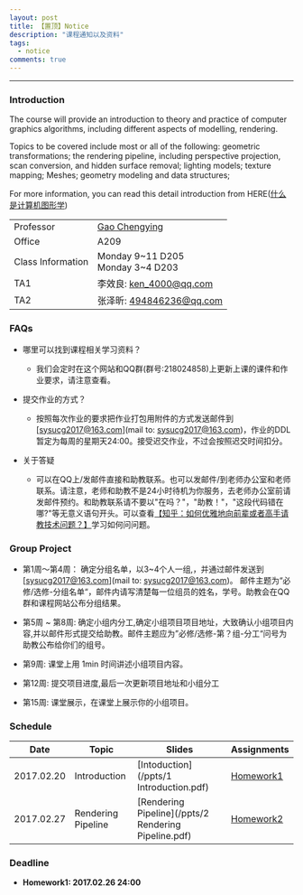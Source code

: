 ```yaml
---
layout: post
title: 【置顶】Notice
description: "课程通知以及资料"
tags:
  - notice
comments: true
---
```


_ _ _

### Introduction

The course will provide an introduction to theory and practice of computer graphics algorithms, including different aspects of modelling, rendering.

Topics to be covered include most or all of the following: geometric transformations; the rendering pipeline, including perspective projection, scan conversion, and hidden surface removal; lighting models; texture mapping; Meshes; geometry modeling and data structures;

For more information, you can read this detail introduction from HERE([什么是计算机图形学](http://staff.ustc.edu.cn/~lgliu/Resources/CG/What_is_CG.htm))

|  | |
|---------|-------------|
|Professor|[Gao Chengying](http://ss.sysu.edu.cn/~gcy/)|
|Office|A209|
|Class Information|Monday 9~11 D205  <br>  Monday 3~4 D203 |
|TA1|李效良: ken_4000@qq.com|
|TA2|张泽昕: 494846236@qq.com|

### FAQs
- 哪里可以找到课程相关学习资料？
	- 我们会定时在这个网站和QQ群(群号:218024858)上更新上课的课件和作业要求，请注意查看。

- 提交作业的方式？
	- 按照每次作业的要求把作业打包用附件的方式发送邮件到[sysucg2017@163.com](mail to: sysucg2017@163.com)，作业的DDL暂定为每周的星期天24:00。接受迟交作业，不过会按照迟交时间扣分。

- 关于答疑
	- 可以在QQ上/发邮件直接和助教联系。也可以发邮件/到老师办公室和老师联系。请注意，老师和助教不是24小时待机为你服务，去老师办公室前请发邮件预约。和助教联系请不要以"在吗？"，"助教！"，"这段代码错在哪?"等无意义语句开头。可以查看[【知乎：如何优雅地向前辈或者高手请教技术问题？】](https://www.zhihu.com/question/25464141)学习如何问问题。


### Group Project
- 第1周～第4周： 确定分组名单，以3~4个人一组,，并通过邮件发送到[sysucg2017@163.com](mail to: sysucg2017@163.com)。 邮件主题为“必修/选修-分组名单“，邮件内请写清楚每一位组员的姓名，学号。助教会在QQ群和课程网站公布分组结果。  

- 第5周 ~ 第8周: 确定小组内分工,确定小组项目项目地址，大致确认小组项目内容,并以邮件形式提交给助教。邮件主题应为”必修/选修-第？组-分工“问号为助教公布给你们的组号。  

- 第9周: 课堂上用 1min 时间讲述小组项目内容。  

- 第12周: 提交项目进度,最后一次更新项目地址和小组分工  

- 第15周: 课堂展示，在课堂上展示你的小组项目。  

### Schedule

| Date | Topic | Slides | Assignments |
|----|-----|------|-----------|
| 2017.02.20 | Introduction | [Intoduction](/ppts/1 Introduction.pdf)| [Homework1](/2017-02-19/homework1/) |
| 2017.02.27 | Rendering Pipeline | [Rendering Pipeline](/ppts/2 Rendering Pipeline.pdf)| [Homework2](/2017-02-27/homework2/) |

### Deadline

- **Homework1: 2017.02.26 24:00**

